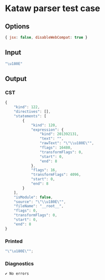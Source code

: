 # Kataw parser test case

## Options

`````js
{ jsx: false, disableWebCompat: true }
`````

## Input

`````js
"\u180E"
`````

## Output

### CST

```javascript
{
    "kind": 122,
    "directives": [],
    "statements": [
        {
            "kind": 120,
            "expression": {
                "kind": 201392131,
                "text": "᠎",
                "rawText": "\"\\u180E\"",
                "flags": 16480,
                "transformFlags": 0,
                "start": 0,
                "end": 8
            },
            "flags": 16,
            "transformFlags": 4096,
            "start": 0,
            "end": 8
        }
    ],
    "isModule": false,
    "source": "\"\\u180E\"",
    "fileName": "__root__",
    "flags": 0,
    "transformFlags": 0,
    "start": 0,
    "end": 8
}
```

### Printed

```javascript
"\"\u180E\"";
```

### Diagnostics

```javascript
✔ No errors
```

